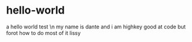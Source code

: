 # hello-world
a hello world test \n
my name is dante and i am highkey good at code but forot how to do most of it 
lissy
